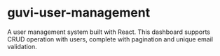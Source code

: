 # guvi-user-management
A user management system built with React. This dashboard supports CRUD operation with users, complete with pagination and unique email validation.
